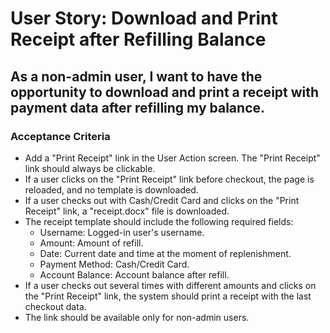 # User Story: Download and Print Receipt after Refilling Balance

## As a non-admin user, I want to have the opportunity to download and print a receipt with payment data after refilling my balance.

### Acceptance Criteria

- Add a "Print Receipt" link in the User Action screen. The "Print Receipt" link should always be clickable.
- If a user clicks on the "Print Receipt" link before checkout, the page is reloaded, and no template is downloaded.
- If a user checks out with Cash/Credit Card and clicks on the "Print Receipt" link, a "receipt.docx" file is downloaded.
- The receipt template should include the following required fields:
  - Username: Logged-in user's username.
  - Amount: Amount of refill.
  - Date: Current date and time at the moment of replenishment.
  - Payment Method: Cash/Credit Card.
  - Account Balance: Account balance after refill.
- If a user checks out several times with different amounts and clicks on the "Print Receipt" link, the system should print a receipt with the last checkout data.
- The link should be available only for non-admin users.